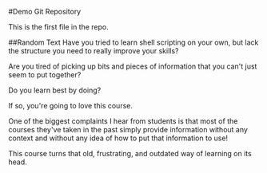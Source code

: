 #Demo Git Repository

This is the first file in the repo.

##Random Text
Have you tried to learn shell scripting on your own, but lack the structure you need to really improve your skills?

Are you tired of picking up bits and pieces of information that you can't just seem to put together?

Do you learn best by doing?

If so, you're going to love this course.

One of the biggest complaints I hear from students is that most of the courses they've taken in the past simply provide information without any context and without any idea of how to put that information to use!  

This course turns that old, frustrating, and outdated way of learning on its head.  
